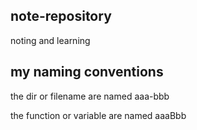 ## **note-repository**

noting and learning

## **my naming conventions**

the dir or filename are named aaa-bbb

the function or variable are named aaaBbb
